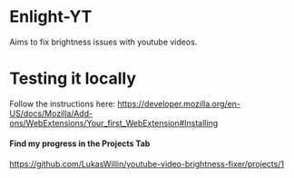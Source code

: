 # Enlight-YT

Aims to fix brightness issues with youtube videos.

# Testing it locally

Follow the instructions here: https://developer.mozilla.org/en-US/docs/Mozilla/Add-ons/WebExtensions/Your_first_WebExtension#Installing

#### Find my progress in the Projects Tab

https://github.com/LukasWillin/youtube-video-brightness-fixer/projects/1
